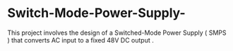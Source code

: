 # Switch-Mode-Power-Supply-

This project involves the design of a Switched-Mode Power Supply ( SMPS ) that converts AC input to a fixed 48V DC output . 
